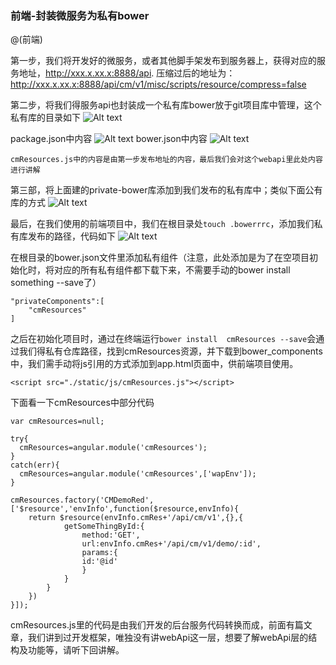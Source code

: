 

### 前端-封装微服务为私有bower

@(前端)

第一步，我们将开发好的微服务，或者其他脚手架发布到服务器上，获得对应的服务地址，http://xxx.x.xx.x:8888/api.
压缩过后的地址为：http://xxx.x.xx.x:8888/api/cm/v1/misc/scripts/resource/compress=false

第二步，将我们得服务api也封装成一个私有库bower放于git项目库中管理，这个私有库的目录如下
![Alt text](./1479201512881.png)

package.json中内容
![Alt text](./1479201618086.png)
bower.json中内容
![Alt text](./1479201654372.png)

```
cmResources.js中的内容是由第一步发布地址的内容，最后我们会对这个webapi里此处内容进行讲解
```

第三部，将上面建的private-bower库添加到我们发布的私有库中；类似下面公有库的方式
![Alt text](./1479201908053.png)

最后，在我们使用的前端项目中，我们在根目录处`touch .bowerrrc`，添加我们私有库发布的路径，代码如下
![Alt text](./1479202061667.png)

在根目录的bower.json文件里添加私有组件（注意，此处添加是为了在空项目初始化时，将对应的所有私有组件都下载下来，不需要手动的bower install something --save了）

    "privateComponents":[
    	"cmResources"
    ]

之后在初始化项目时，通过在终端运行`bower install  cmResources --save`会通过我们得私有仓库路径，找到cmResources资源，并下载到bower_components中，我们需手动将js引用的方式添加到app.html页面中，供前端项目使用。

```
<script src="./static/js/cmResources.js"></script> 
```


下面看一下cmResources中部分代码

```
var cmResources=null;

try{
  cmResources=angular.module('cmResources');
}
catch(err){
  cmResources=angular.module('cmResources',['wapEnv']);
}

cmResources.factory('CMDemoRed',['$resource','envInfo',function($resource,envInfo){
	return $resource(envInfo.cmRes+'/api/cm/v1',{},{
			getSomeThingById:{
				method:'GET',
				url:envInfo.cmRes+'/api/cm/v1/demo/:id',
				params:{
				id:'@id'
				}			
			}
		}
	})
}]);
```
cmResources.js里的代码是由我们开发的后台服务代码转换而成，前面有篇文章，我们讲到过开发框架，唯独没有讲webApi这一层，想要了解webApi层的结构及功能等，请听下回讲解。








